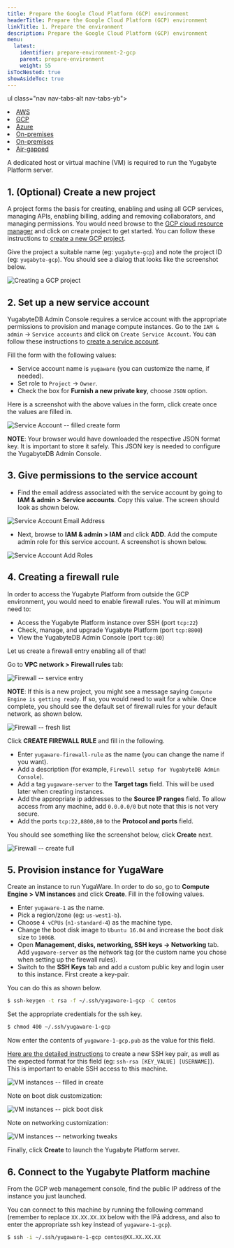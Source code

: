 ```yaml
---
title: Prepare the Google Cloud Platform (GCP) environment
headerTitle: Prepare the Google Cloud Platform (GCP) environment
linkTitle: 1. Prepare the environment
description: Prepare the Google Cloud Platform (GCP) environment
menu:
  latest:
    identifier: prepare-environment-2-gcp
    parent: prepare-environment
    weight: 55
isTocNested: true
showAsideToc: true
---
```


ul class="nav nav-tabs-alt nav-tabs-yb">

  <li>
    <a href="/latest/yugabyte-platform/install-yp/prepare-environment/aws" class="nav-link">
      <i class="icon-aws" aria-hidden="true"></i>
      AWS
    </a>
  </li>

  <li>
    <a href="/latest/yugabyte-platform/install-yp/prepare-environment/gcp" class="nav-link active">
       <i class="fab fa-google" aria-hidden="true"></i>
      GCP
    </a>
  </li>

  <li>
    <a href="/latest/yugabyte-platform/install-yp/prepare-environment/azure" class="nav-link">
      <i class="icon-azure" aria-hidden="true"></i>
      Azure
    </a>
  </li>

  <li>
    <a href="/latest/yugabyte-platform/install-yp/prepare-environment/kubernetes" class="nav-link">
      <i class="icon-aws" aria-hidden="true"></i>
      On-premises
    </a>
  </li>

  <li>
    <a href="/latest/yugabyte-platform/install-yp/prepare-environment/on-premises" class="nav-link active">
      <i class="icon-aws" aria-hidden="true"></i>
      On-premises
    </a>
  </li>

  <li>
    <a href="/latest/yugabyte-platform/install-yp/prepare-environment/air-gapped" class="nav-link">
      <i class="icon-aws" aria-hidden="true"></i>
      Air-gapped
    </a>
  </li>

</ul>

A dedicated host or virtual machine (VM) is required to run the Yugabyte Platform server.

## 1. (Optional) Create a new project

A project forms the basis for creating, enabling and using all GCP services, managing APIs, enabling billing, adding and removing collaborators, and managing permissions. You would need browse to the [GCP cloud resource manager](https://console.cloud.google.com/cloud-resource-manager) and click on create project to get started. You can follow these instructions to [create a new GCP project](https://cloud.google.com/resource-manager/docs/creating-managing-projects).

Give the project a suitable name (eg: `yugabyte-gcp`) and note the project ID (eg: `yugabyte-gcp`). You should see a dialog that looks like the screenshot below.

![Creating a GCP project](/images/ee/gcp-setup/project-create.png)

## 2. Set up a new service account

YugabyteDB Admin Console requires a service account with the appropriate permissions to provision and manage compute instances. Go to the `IAM & admin` -> `Service accounts` and click on `Create Service Account`. You can follow these instructions to [create a service account](https://cloud.google.com/iam/docs/creating-managing-service-accounts).

Fill the form with the following values:

- Service account name is `yugaware` (you can customize the name, if needed).
- Set role to `Project` -> `Owner`.
- Check the box for **Furnish a new private key**, choose `JSON` option.

Here is a screenshot with the above values in the form, click create once the values are filled in.

![Service Account -- filled create form](/images/ee/gcp-setup/service-account-filled-create.png)

**NOTE**: Your browser would have downloaded the respective JSON format key. It is important to store it safely. This JSON key is needed to configure the YugabyteDB Admin Console.

## 3. Give permissions to the service account

- Find the email address associated with the service account by going to **IAM & admin > Service accounts**. Copy this value. The screen should look as shown below.

![Service Account Email Address](/images/ee/gcp-setup/gcp-service-account-email.png)

- Next, browse to **IAM & admin > IAM** and click **ADD**. Add the compute admin role for this service account. A screenshot is shown below.

![Service Account Add Roles](/images/ee/gcp-setup/gcp-service-account-permissions.png)

## 4. Creating a firewall rule

In order to access the Yugabyte Platform from outside the GCP environment, you would need to enable firewall rules. You will at minimum need to:

- Access the Yugabyte Platform instance over SSH (port `tcp:22`)
- Check, manage, and upgrade Yugabyte Platform (port `tcp:8800`)
- View the YugabyteDB Admin Console (port `tcp:80`)

Let us create a firewall entry enabling all of that!

Go to **VPC network > Firewall rules** tab:

![Firewall -- service entry](/images/ee/gcp-setup/firewall-tab.png)

**NOTE**: If this is a new project, you might see a message saying `Compute Engine is getting ready`. If so, you would need to wait for a while. Once complete, you should see the default set of firewall rules for your default network, as shown below.

![Firewall -- fresh list](/images/ee/gcp-setup/firewall-fresh-list.png)

Click **CREATE FIREWALL RULE** and fill in the following.

- Enter `yugaware-firewall-rule` as the name (you can change the name if you want).
- Add a description (for example, `Firewall setup for YugabyteDB Admin Console`).
- Add a tag `yugaware-server` to the **Target tags** field. This will be used later when creating instances.
- Add the appropriate ip addresses to the **Source IP ranges** field. To allow access from any machine, add `0.0.0.0/0` but note that this is not very secure.
- Add the ports `tcp:22,8800,80` to the **Protocol and ports** field.

You should see something like the screenshot below, click **Create** next.

![Firewall -- create full](/images/ee/gcp-setup/firewall-create-full.png)

## 5. Provision instance for YugaWare

Create an instance to run YugaWare. In order to do so, go to **Compute Engine > VM instances** and click **Create**. Fill in the following values.

- Enter `yugaware-1` as the name.
- Pick a region/zone (eg: `us-west1-b`).
- Choose `4 vCPUs` (`n1-standard-4`) as the machine type.
- Change the boot disk image to `Ubuntu 16.04` and increase the boot disk size to `100GB`.
- Open **Management, disks, networking, SSH keys -> Networking** tab. Add `yugaware-server` as the network tag (or the custom name you chose when setting up the firewall rules).
- Switch to the **SSH Keys** tab and add a custom public key and login user to this instance. First create a key-pair.

You can do this as shown below.

```sh
$ ssh-keygen -t rsa -f ~/.ssh/yugaware-1-gcp -C centos
```

Set the appropriate credentials for the ssh key.

```sh
$ chmod 400 ~/.ssh/yugaware-1-gcp
```

Now enter the contents of `yugaware-1-gcp.pub` as the value for this field.

[Here are the detailed instructions](https://cloud.google.com/compute/docs/instances/adding-removing-ssh-keys#metadatavalues) to create a new SSH key pair, as well as the expected format for this field (eg: `ssh-rsa [KEY_VALUE] [USERNAME]`). This is important to enable SSH access to this machine.

![VM instances -- filled in create](/images/ee/gcp-setup/vm-create-full.png)

Note on boot disk customization:

![VM instances -- pick boot disk](/images/ee/gcp-setup/vm-pick-boot-disk.png)

Note on networking customization:

![VM instances -- networking tweaks](/images/ee/gcp-setup/vm-networking.png)

Finally, click **Create** to launch the Yugabyte Platform server.

## 6. Connect to the Yugabyte Platform machine

From the GCP web management console, find the public IP address of the instance you just launched.

You can connect to this machine by running the following command (remember to replace `XX.XX.XX.XX` below with the IPå address, and also to enter the appropriate ssh key instead of `yugaware-1-gcp`).

```sh
$ ssh -i ~/.ssh/yugaware-1-gcp centos@XX.XX.XX.XX
```
